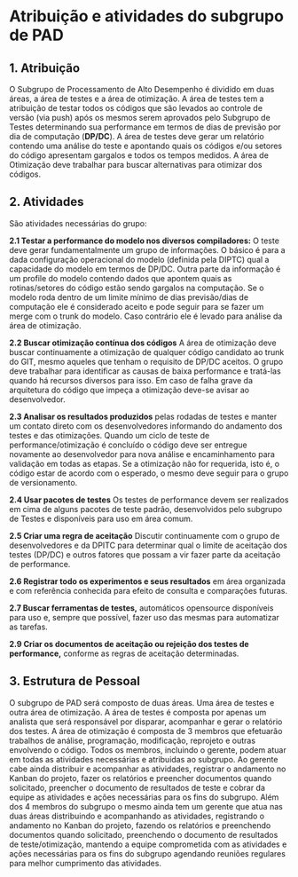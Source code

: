 # Atribuição e atividades do subgrupo de PAD

## 1. Atribuição

O Subgrupo de Processamento de Alto Desempenho é dividido em duas áreas, a área de testes e a área de otimização. A área de testes tem a atribuição de testar todos os códigos que são levados ao controle de versão (via push) após os mesmos serem aprovados pelo Subgrupo de Testes determinando sua performance em termos de dias de previsão por dia de computação (**DP/DC**). A área de testes deve gerar um relatório contendo uma análise do teste e apontando quais os códigos e/ou setores do código apresentam gargalos e todos os tempos medidos. A área de Otimização deve  trabalhar para buscar alternativas para otimizar dos códigos. 

## 2. Atividades

São atividades necessárias do grupo:

**2.1 Testar a performance do modelo nos diversos compiladores:** O teste deve gerar fundamentalmente um grupo de informações. O básico é para a dada configuração operacional do modelo (definida pela DIPTC) qual a capacidade do modelo em termos de DP/DC. Outra parte da informação é um profile do modelo contendo dados que apontem quais as rotinas/setores do código estão sendo gargalos na computação. Se o modelo roda dentro de um limite mínimo de dias previsão/dias de computação ele é considerado aceito e pode seguir para se fazer um merge com o trunk do modelo. Caso contrário ele é levado para análise da área de otimização.

**2.2 Buscar otimização contínua dos códigos** A área de otimização deve buscar continuamente  a otimização de qualquer código candidato ao trunk do GIT, mesmo aqueles que tenham o requisito de DP/DC aceitos.  O grupo deve trabalhar para identificar as causas de baixa performance e tratá-las quando há recursos diversos para isso. Em caso de falha grave da arquitetura do código que impeça a otimização deve-se avisar ao desenvolvedor. 

**2.3 Analisar os resultados produzidos** pelas rodadas de testes e manter um contato direto com os desenvolvedores informando do andamento dos testes e das otimizações. Quando um ciclo de teste de performance/otimização é concluído o código deve ser entregue novamente ao desenvolvedor para nova análise e encaminhamento para validação em todas as etapas. Se a otimização não for requerida, isto é, o código estar de acordo com o esperado, o mesmo deve seguir para o grupo de versionamento.

**2.4 Usar pacotes de testes** Os testes de performance devem ser realizados em cima de alguns pacotes de teste padrão, desenvolvidos pelo subgrupo de Testes e disponíveis para uso em área comum.

**2.5 Criar uma regra de aceitação** Discutir continuamente com o grupo de desenvolvedores e da DPITC para determinar qual o limite de aceitação dos testes (DP/DC) e outros fatores que possam a vir fazer parte da aceitação de performance.  

**2.6 Registrar todo os experimentos e seus resultados** em área organizada e com referência conhecida para efeito de consulta e comparações futuras.

**2.7 Buscar ferramentas de testes,** automáticos opensource disponíveis para uso e, sempre que possível, fazer uso das mesmas para automatizar as tarefas.

**2.9 Criar os documentos de aceitação ou rejeição dos testes de performance,** conforme as regras de aceitação determinadas.

## 3. Estrutura de Pessoal

O subgrupo de PAD será composto de duas áreas. Uma área de testes e outra área de otimização. A área de testes é composta por apenas um analista que será responsável por disparar, acompanhar e gerar o relatório dos testes. A área de otimização é composta de 3 membros que efetuarão trabalhos de análise, programação, modificação, reprojeto e outras envolvendo o código.  Todos os membros, incluindo o gerente, podem atuar em todas as atividades necessárias e atribuidas ao subgrupo. Ao gerente cabe ainda distribuir e acompanhar as atividades, registrar o andamento no Kanban do projeto, fazer os relatórios e preencher documentos quando solicitado, preencher o documento de resultados de teste e cobrar da equipe as atividades e ações necessárias para os fins do subgrupo. Além dos 4 membros do subgrupo o mesmo ainda tem um gerente que atua nas duas áreas distribuindo e acompanhando as atividades, registrando o andamento no Kanban do projeto, fazendo os relatórios e preenchendo documentos quando solicitado, preenchendo o documento de resultados de teste/otimização, mantendo a equipe comprometida com as atividades e ações necessárias para os fins do subgrupo agendando reuniões regulares para melhor cumprimento das atividades. 
